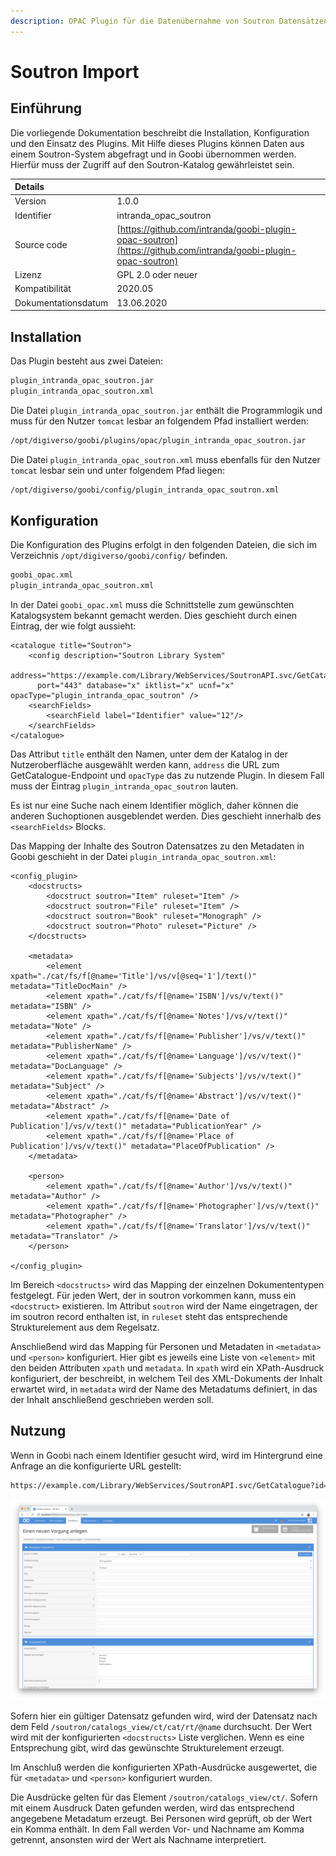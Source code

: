 ```yaml
---
description: OPAC Plugin für die Datenübernahme von Soutron Datensätzen
---
```


# Soutron Import

## Einführung

Die vorliegende Dokumentation beschreibt die Installation, Konfiguration und den Einsatz des Plugins. Mit Hilfe dieses Plugins können Daten aus einem Soutron-System abgefragt und in Goobi übernommen werden. Hierfür muss der Zugriff auf den Soutron-Katalog gewährleistet sein.

| Details |  |
| :--- | :--- |
| Version | 1.0.0 |
| Identifier | intranda\_opac\_soutron |
| Source code | [https://github.com/intranda/goobi-plugin-opac-soutron](https://github.com/intranda/goobi-plugin-opac-soutron) |
| Lizenz | GPL 2.0 oder neuer |
| Kompatibilität | 2020.05 |
| Dokumentationsdatum | ​13.06.2020 |

## Installation

Das Plugin besteht aus zwei Dateien:

```bash
plugin_intranda_opac_soutron.jar
plugin_intranda_opac_soutron.xml
```

Die Datei `plugin_intranda_opac_soutron.jar` enthält die Programmlogik und muss für den Nutzer `tomcat` lesbar an folgendem Pfad installiert werden:

```bash
/opt/digiverso/goobi/plugins/opac/plugin_intranda_opac_soutron.jar
```

Die Datei `plugin_intranda_opac_soutron.xml` muss ebenfalls für den Nutzer `tomcat` lesbar sein und unter folgendem Pfad liegen:

```bash
/opt/digiverso/goobi/config/plugin_intranda_opac_soutron.xml
```

## Konfiguration

Die Konfiguration des Plugins erfolgt in den folgenden Dateien, die sich im Verzeichnis `/opt/digiverso/goobi/config/` befinden.

```bash
goobi_opac.xml
plugin_intranda_opac_soutron.xml
```

In der Datei `goobi_opac.xml` muss die Schnittstelle zum gewünschten Katalogsystem bekannt gemacht werden. Dies geschieht durch einen Eintrag, der wie folgt aussieht:

```markup
<catalogue title="Soutron">
    <config description="Soutron Library System"
      address="https://example.com/Library/WebServices/SoutronAPI.svc/GetCatalogue"
      port="443" database="x" iktlist="x" ucnf="x" opacType="plugin_intranda_opac_soutron" />
    <searchFields>
        <searchField label="Identifier" value="12"/>
    </searchFields>
</catalogue>
```

Das Attribut `title` enthält den Namen, unter dem der Katalog in der Nutzeroberfläche ausgewählt werden kann, `address` die URL zum GetCatalogue-Endpoint und `opacType` das zu nutzende Plugin. In diesem Fall muss der Eintrag `plugin_intranda_opac_soutron` lauten.

Es ist nur eine Suche nach einem Identifier möglich, daher können die anderen Suchoptionen ausgeblendet werden. Dies geschieht innerhalb des `<searchFields>` Blocks.

Das Mapping der Inhalte des Soutron Datensatzes zu den Metadaten in Goobi geschieht in der Datei `plugin_intranda_opac_soutron.xml`:

```markup
<config_plugin>
    <docstructs>
        <docstruct soutron="Item" ruleset="Item" />
        <docstruct soutron="File" ruleset="Item" />
        <docstruct soutron="Book" ruleset="Monograph" />
        <docstruct soutron="Photo" ruleset="Picture" />
    </docstructs>

    <metadata>
        <element xpath="./cat/fs/f[@name='Title']/vs/v[@seq='1']/text()" metadata="TitleDocMain" />
        <element xpath="./cat/fs/f[@name='ISBN']/vs/v/text()" metadata="ISBN" />
        <element xpath="./cat/fs/f[@name='Notes']/vs/v/text()" metadata="Note" />
        <element xpath="./cat/fs/f[@name='Publisher']/vs/v/text()" metadata="PublisherName" />
        <element xpath="./cat/fs/f[@name='Language']/vs/v/text()" metadata="DocLanguage" />
        <element xpath="./cat/fs/f[@name='Subjects']/vs/v/text()" metadata="Subject" />
        <element xpath="./cat/fs/f[@name='Abstract']/vs/v/text()" metadata="Abstract" />
        <element xpath="./cat/fs/f[@name='Date of Publication']/vs/v/text()" metadata="PublicationYear" />
        <element xpath="./cat/fs/f[@name='Place of Publication']/vs/v/text()" metadata="PlaceOfPublication" />
    </metadata>

    <person>
        <element xpath="./cat/fs/f[@name='Author']/vs/v/text()" metadata="Author" />
        <element xpath="./cat/fs/f[@name='Photographer']/vs/v/text()" metadata="Photographer" />
        <element xpath="./cat/fs/f[@name='Translator']/vs/v/text()" metadata="Translator" />
    </person>

</config_plugin>
```

Im Bereich `<docstructs>` wird das Mapping der einzelnen Dokumententypen festgelegt. Für jeden Wert, der in soutron vorkommen kann, muss ein `<docstruct>` existieren. Im Attribut `soutron` wird der Name eingetragen, der im soutron record enthalten ist, in `ruleset` steht das entsprechende Strukturelement aus dem Regelsatz.

Anschließend wird das Mapping für Personen und Metadaten in `<metadata>` und `<person>` konfiguriert. Hier gibt es jeweils eine Liste von `<element>` mit den beiden Attributen `xpath` und `metadata`. In `xpath` wird ein XPath-Ausdruck konfiguriert, der beschreibt, in welchem Teil des XML-Dokuments der Inhalt erwartet wird, in `metadata` wird der Name des Metadatums definiert, in das der Inhalt anschließend geschrieben werden soll.

## Nutzung

Wenn in Goobi nach einem Identifier gesucht wird, wird im Hintergrund eine Anfrage an die konfigurierte URL gestellt:

```bash
https://example.com/Library/WebServices/SoutronAPI.svc/GetCatalogue?id=[VALUE]
```

![Oberfl&#xE4;che von Goobi workflow zur Abfrage des Katalogs](../.gitbook/assets/intranda_opac_soutron_de.png)

Sofern hier ein gültiger Datensatz gefunden wird, wird der Datensatz nach dem Feld `/soutron/catalogs_view/ct/cat/rt/@name` durchsucht. Der Wert wird mit der konfigurierten `<docstructs>` Liste verglichen. Wenn es eine Entsprechung gibt, wird das gewünschte Strukturelement erzeugt.

Im Anschluß werden die konfigurierten XPath-Ausdrücke ausgewertet, die für `<metadata>` und `<person>` konfiguriert wurden.

Die Ausdrücke gelten für das Element `/soutron/catalogs_view/ct/`. Sofern mit einem Ausdruck Daten gefunden werden, wird das entsprechend angegebene Metadatum erzeugt. Bei Personen wird geprüft, ob der Wert ein Komma enthält. In dem Fall werden Vor- und Nachname am Komma getrennt, ansonsten wird der Wert als Nachname interpretiert.
